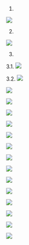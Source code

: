 
1. 
![](images/city_vs_city_count.png)

2. 
![](images/type_vs_type_count.png)

3.
3.1.
![](images/boxplotcity_vs_price_1.png)   

3.2.
 ![](images/boxplotcity_vs_price_2.png)

![](images/boxplotcity_vs_beds_1.png)   

![](images/boxplotcity_vs_beds_1_new.png)  

![](images/boxplotcity_vs_beds_2.png)

![](images/boxplotcity_vs_beds_2_new.png)

![](images/boxplotcity_vs_sqft_1.png)   

![](images/boxplotcity_vs_sqft_1_new.png)   

![](images/boxplotcity_vs_sqft_2.png)

![](images/boxplotcity_vs_sqft_2_new.png)

![](images/scatterplot_price_vs_sqft.png)

![](images/scatterplot_price_vs_sqft_new.png)

![](images/scatterplot_price_vs_beds.png)

![](images/scatterplot_price_vs_beds_new.png)

![](images/scatterplot_price_vs_baths.png)

![](images/scatterplot_price_vs_baths_new.png)


